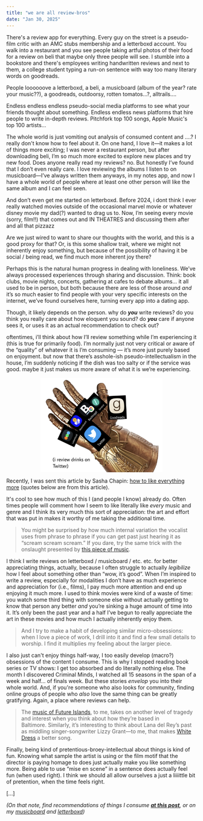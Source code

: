 ```yaml
---
title: "we are all review-bros"
date: "Jan 30, 2025" 
---
```


There's a review app for everything. Every guy on the street is a pseudo-film critic with an AMC stubs membership and a letterboxd account. You walk into a restaurant and you see people taking artful photos of their food for a review on beli that maybe only three people will see. I stumble into a bookstore and there's employees writing handwritten reviews and next to them, a college student typing a run-on sentence with way too many literary words on goodreads.

People loooooove a letterboxd, a beli, a musicboard (album of the year? rate your music??), a goodreads, outdoorsy, rotten tomatos…?, alltrails….

Endless endless endless pseudo-social media platforms to see what your friends thought about something. Endless endless news platforms that hire people to write in-depth reviews. Pitchfork top 100 songs, Apple Music's top 100 artists... 

The whole world is just vomiting out analysis of consumed content and ....? I really don't know how to feel about it. On one hand, I love it—it makes a lot of things more exciting; I was never a restaurant person, but after downloading beli, I’m so much more excited to explore new places and try new food. Does anyone really read my reviews? no. But honestly I’ve found that I don’t even really care. I love reviewing the albums I listen to on musicboard—I’ve always written them anyways, in my notes app, and now I have a whole world of people where at least one other person will like the same album and I can feel seen. 

And don’t even get me started on letterboxd. Before 2024, i dont think I ever really watched movies outside of the occasional marvel movie or whatever disney movie my dad(?) wanted to drag us to. Now, I’m seeing every movie (sorry, film!!) that comes out and IN THEATRES and discussing them after and all that pizzazz 

Are we just wired to want to share our thoughts with the world, and this is a good proxy for that? Or, is this some shallow trait, where we might not inherently enjoy something, but because of the possibility of having it be social / being read, we find much more inherent joy there? 

Perhaps this is the natural human progress in dealing with loneliness. We’ve always processed experiences through sharing and discussion. Think: book clubs, movie nights, concerts, gathering at cafes to debate albums… it all used to be in person, but both because there are less of those around *and* it’s so much easier to find people with your very specific interests on the internet, we’ve found ourselves here, turning every app into a dating app.  

Though, it likely depends on the person. why do ***you*** write reviews? do you think you really care about how eloquent you sound? do ***you*** care if anyone sees it, or uses it as an actual recommendation to check out? 

oftentimes, i’ll think about how I’ll review something while I’m experiencing it (this is true for primarily food). I’m normally just not very critical or aware of the “quality” of whatever it is I’m consuming — it’s more just purely based on enjoyment. but now that there’s asshole-ish pseudo-intellectualism in the house, I’m suddenly noticing if the dish was too salty or if the service was good. maybe it just makes us more aware of what it is we’re experiencing. 

<div style="text-align: center; align-items: center, margin-top: 10px; margin-bottom: 10px; height: 250px;">
	<img src="https://github.com/ClaireBookworm/claire-website/blob/main/public/files/gauntlet.png?raw=true" alt="gauntlet" style="height: 100%;">
</div>

Recently, I was sent this article by Sasha Chapin: [how to like everything more](https://sashachapin.substack.com/p/how-to-like-everything-more) (quotes below are from this article).

It's cool to see how much of this I (and people I know) already do. Often times people will comment how I seem to like literally like *every* music and genre and I think its very much this sort of appreciation: the art and effort that was put in makes it worthy of me taking the additional time. 

> You might be surprised by how much internal variation the vocalist uses from phrase to phrase if you can get past just hearing it as “scream scream scream.” If you dare, try the same trick with the onslaught presented by [this piece of music](https://open.spotify.com/track/4cizO9j38ZtvKe3CAcBr8p?si=0d259b4242e64960).

I think I write reviews on letterboxd / musicboard / etc. etc. for better appreciating things, actually, because I often struggle to actually *legibilize* how I feel about something other than “wow, it’s good”. When I’m inspired to write a review, especially for modalities I don’t have as much experience and appreciation for (i.e., films), I pay much more attention and end up enjoying it much more. I used to think movies were kind of a waste of time: you watch some third thing with someone else without actually getting to know that person any better *and* you’re sinking a huge amount of time into it. It’s only been the past year and a half I’ve begun to really appreciate the art in these movies and how much I actually inherently enjoy them. 

> And I try to make a habit of developing similar micro-obsessions: when I love a piece of work, I drill into it and find a few small details to worship. I find it multiplies my feeling about the larger piece.

I also just can't enjoy things half-way, I too easily develop (macro?) obsessions of the content I consume. This is why I stopped reading book series or TV shows: I get too absorbed and do literally nothing else. The month I discovered Criminal Minds, I watched all 15 seasons in the span of a week and half... of finals week. But these stories *envelop* you into their whole world. And, if you're someone who also looks for community, finding online groups of people who *also* love the same thing can be greatly gratifying. Again, a place where reviews can help. 

> The [music of Future Islands](https://open.spotify.com/track/522YBf6WqBwJVAe7oHLymu?si=87dde737a831478b), to me, takes on another level of tragedy and interest when you think about how they’re based in Baltimore. Similarly, it’s interesting to think about Lana del Rey’s past as middling singer-songwriter Lizzy Grant—to me, that makes [White Dress](https://open.spotify.com/track/4Hl9rOqYomojCmxYfr25im?si=029d2838744b49a2) a better song.

Finally, being kind of pretentious-broey-intellectual about things is kind of fun. Knowing what sample the artist is using or the film motif that the director is paying homage to does just actually make you like something more. Being able to use “mise en scene” in a sentence does actually feel fun (when used right). I think we should all allow ourselves a just a liiiittle bit of pretention, when the time feels right.

[...]

*(On that note, find recommendations of things I consume **[at this post](https://www.clairebookworm.com/notes/recs)**, or on my [musicboard](https://musicboard.app/clairebookworm) and [letterboxd](https://letterboxd.com/clairebookworm/))*